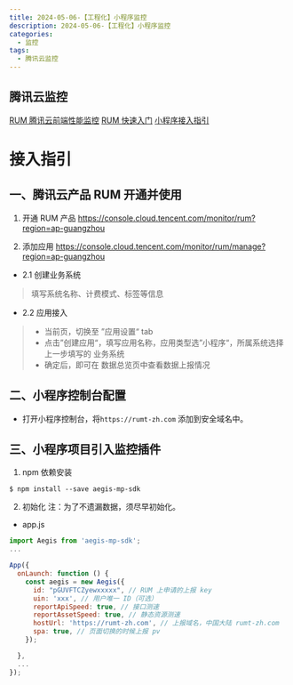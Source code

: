 ```yaml
---
title: 2024-05-06-【工程化】小程序监控
description: 2024-05-06-【工程化】小程序监控
categories:
  - 监控
tags:
  - 腾讯云监控
---
```


## 腾讯云监控

[RUM 腾讯云前端性能监控](https://cloud.tencent.com/document/product/1464)
[RUM 快速入门](https://cloud.tencent.com/document/product/1464/58134)
[小程序接入指引](https://cloud.tencent.com/document/product/1464/58566)

# 接入指引

## 一、腾讯云产品 RUM 开通并使用

1. 开通 RUM 产品
   https://console.cloud.tencent.com/monitor/rum?region=ap-guangzhou

2. 添加应用
   https://console.cloud.tencent.com/monitor/rum/manage?region=ap-guangzhou

- 2.1 创建业务系统

> 填写系统名称、计费模式、标签等信息

- 2.2 应用接入

> - 当前页，切换至 ”应用设置“ tab
> - 点击”创建应用“，填写应用名称，应用类型选”小程序“，所属系统选择上一步填写的 业务系统
> - 确定后，即可在 数据总览页中查看数据上报情况

## 二、小程序控制台配置

- 打开小程序控制台，将`https://rumt-zh.com` 添加到安全域名中。

## 三、小程序项目引入监控插件

1. npm 依赖安装

```
$ npm install --save aegis-mp-sdk
```

2. 初始化
   注：为了不遗漏数据，须尽早初始化。

- app.js

```js
import Aegis from 'aegis-mp-sdk';
...

App({
  onLaunch: function () {
    const aegis = new Aegis({
      id: "pGUVFTCZyewxxxxx", // RUM 上申请的上报 key
      uin: 'xxx', // 用户唯一 ID（可选）
      reportApiSpeed: true, // 接口测速
      reportAssetSpeed: true, // 静态资源测速
      hostUrl: 'https://rumt-zh.com', // 上报域名，中国大陆 rumt-zh.com
      spa: true, // 页面切换的时候上报 pv
    });

  },
  ...
});
```
